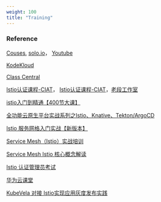 ```yaml
---
weight: 100
title: "Training"
---
```













### Reference

[Couses](https://www.cncf.io/blog/2022/12/05/no-cost-istio-training-from-fundamentals-to-ambient-to-production-readiness/), [solo.io](https://academy.solo.io/learn/catalog/view/2?ctldoc-catalog-0=v-%22name_asc%22)， [Youtube](https://www.youtube.com/@soloio_inc/playlists)

[KodeKloud](https://kodekloud.com/lessons/labs-2/)

[Class Central](https://www.classcentral.com/subject/istio?lang=english)

[Istio认证课程-CIAT](https://ke.qq.com/course/5962510?quicklink=1#term_id=106185423)， [Istio认证课程-CIAT](https://k.jb51.cc/0324433.html)，[老段工作室](https://www.rhce.cc/istio)

[istio入门到精通【400节大课】](https://edu.csdn.net/course/detail/35483)

[全功能云原生平台实战系列之Istio、Knative、Tekton/ArgoCD](https://ke.qq.com/course/4874263?quicklink=1#term_id=105045225)

[Istio 服务网格入门实战【新版本】](https://edu.51cto.com/course/21430.html)

[Service Mesh（Istio）实战培训](https://www.kubernetes.org.cn/service-mesh-peixun)

[Service Mesh Istio 核心概念解读](https://www.youtube.com/watch?v=YDgkRaSv4Z8&t=20s&ab_channel=%E5%B0%9A%E7%A1%85%E8%B0%B7IT%E5%9F%B9%E8%AE%AD%E5%AD%A6%E6%A0%A1)

[Istio 认证管理员考试](https://jimmysong.io/notice/certified-istio-administrator/)

[华为云课堂](https://edu.huaweicloud.com/courses)

[KubeVela 对接 Istio实现应用灰度发布实践](https://edu.aliyun.com/course/316178)

[]()

[]()

[]()

[]()

[]()

[]()

[]()

[]()

[]()




